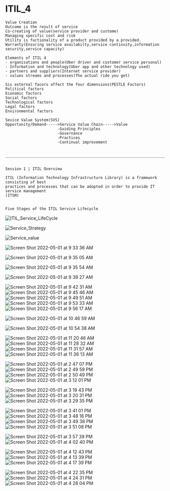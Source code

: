 # ITIL_4

```
Value Creation
Outcome is the result of service
Co-creating of value(service provider and custome)
Managing specific cost and risk
Utility is fuctionality of a product provided by a provided.
Warranty(Ensuring service availabilty,service continuity,information security,service capacity)

Elements of ITIL 4
- organisations and people(Uber driver and customer service personal)
- Information and technology(Uber app and other technology used)
- partners and suppliers(Internet service provider)
- values streams and processes(The actual ride you get)

Six external facors affect the four dimensions(PESTLE Factors)
Political factors
Economic factors
Social factors
Technological factors
Legal factors
Environmental factors

Sevice Value System(SVS)
Opportunity/Demand----->Service Value Chain----->Value
                       -Guiding Principles
                       -Governance
                       -Practices
                       -Continual improvement
                       
                       
_______________________________________________________________________________________________________________


Session 1 | ITIL Overview

ITIL (Information Technology Infrastructure Library) is a framework consisting of best
practices and processes that can be adopted in order to provide IT service management
(ITSM)


Five Stages of the ITIL Service Lifecycle

```

![ITIL_Service_LifeCycle](https://user-images.githubusercontent.com/52090888/166148965-ff88edc7-0f6a-4047-b2b4-c21ae9d7bac7.jpg)



![Service_Strategy](https://user-images.githubusercontent.com/52090888/166149344-658aa3b1-2be0-4eaf-bfcd-2aaf42f49f5b.jpg)




![Service_value](https://user-images.githubusercontent.com/52090888/166149936-c3342442-7d16-46a3-a772-954fc73316ea.jpg)

![Screen Shot 2022-05-01 at 9 33 36 AM](https://user-images.githubusercontent.com/52090888/166150843-6a388a73-d049-47b6-ba62-63f15e13f1a0.png)


![Screen Shot 2022-05-01 at 9 35 05 AM](https://user-images.githubusercontent.com/52090888/166150852-b60a1121-6def-4d1d-b71e-365cffad6afe.png)


![Screen Shot 2022-05-01 at 9 35 54 AM](https://user-images.githubusercontent.com/52090888/166150875-01b4ab33-792d-4282-8f3d-b201d5f383b5.png)


![Screen Shot 2022-05-01 at 9 39 27 AM](https://user-images.githubusercontent.com/52090888/166150887-e8e1a9f5-3cae-4b16-81a7-2b12b2fd8b17.png)



![Screen Shot 2022-05-01 at 9 42 31 AM](https://user-images.githubusercontent.com/52090888/166151581-63a585fe-fbfc-4fba-a432-9808b0406832.png)
![Screen Shot 2022-05-01 at 9 45 46 AM](https://user-images.githubusercontent.com/52090888/166151584-9a3831e0-6367-42a2-8ce0-b5ff7686fcf1.png)
![Screen Shot 2022-05-01 at 9 49 51 AM](https://user-images.githubusercontent.com/52090888/166151585-5c4e2286-3f97-4ad1-a5ed-b077cc428dd0.png)
![Screen Shot 2022-05-01 at 9 53 33 AM](https://user-images.githubusercontent.com/52090888/166151586-7c0971bc-3062-403e-8355-0a70abd3c173.png)
![Screen Shot 2022-05-01 at 9 56 17 AM](https://user-images.githubusercontent.com/52090888/166151587-1ee50d3f-6ab7-48b8-a5a5-e957ca57bcfc.png)


![Screen Shot 2022-05-01 at 10 46 59 AM](https://user-images.githubusercontent.com/52090888/166153903-cad915e4-46f1-43b0-8481-547204a2e9ac.png)

![Screen Shot 2022-05-01 at 10 54 38 AM](https://user-images.githubusercontent.com/52090888/166153905-98fbfcfe-dba9-4108-b81d-3c288fcf4699.png)



![Screen Shot 2022-05-01 at 11 20 46 AM](https://user-images.githubusercontent.com/52090888/166155498-ed2b1c9b-4747-427f-b0a1-d7ded211c677.png)
![Screen Shot 2022-05-01 at 11 28 32 AM](https://user-images.githubusercontent.com/52090888/166155499-1ec50c65-3f3f-4225-883a-6781ed40f09d.png)
![Screen Shot 2022-05-01 at 11 31 57 AM](https://user-images.githubusercontent.com/52090888/166155500-ab092ccb-b4f5-4c9a-88a5-799e20dce5fd.png)
![Screen Shot 2022-05-01 at 11 36 13 AM](https://user-images.githubusercontent.com/52090888/166155501-7522f88f-10e8-4824-957e-b4088cf3642f.png)






![Screen Shot 2022-05-01 at 2 47 07 PM](https://user-images.githubusercontent.com/52090888/166162933-a8329bfe-c8f1-4208-9389-31e8f15ac976.png)
![Screen Shot 2022-05-01 at 2 49 59 PM](https://user-images.githubusercontent.com/52090888/166162936-54090422-931b-44b5-a36d-12862b3a0f11.png)
![Screen Shot 2022-05-01 at 2 50 49 PM](https://user-images.githubusercontent.com/52090888/166162937-1bf5aec3-255b-4b4e-ba08-ac1e3444383f.png)
![Screen Shot 2022-05-01 at 3 12 01 PM](https://user-images.githubusercontent.com/52090888/166162938-a0d704d6-287a-4ede-bfc3-95d5dbb6de6b.png)





![Screen Shot 2022-05-01 at 3 19 43 PM](https://user-images.githubusercontent.com/52090888/166163452-1875ccea-144b-4fdc-94a1-9721c23fd197.png)
![Screen Shot 2022-05-01 at 3 20 31 PM](https://user-images.githubusercontent.com/52090888/166163454-1c103349-a080-442e-9c12-0dfdab532c15.png)
![Screen Shot 2022-05-01 at 3 29 35 PM](https://user-images.githubusercontent.com/52090888/166163455-d0438e4f-c99a-455b-a539-ff92c296291b.png)






![Screen Shot 2022-05-01 at 3 41 01 PM](https://user-images.githubusercontent.com/52090888/166164147-3347107e-bb6e-455c-85ff-c12d75bec89c.png)
![Screen Shot 2022-05-01 at 3 48 16 PM](https://user-images.githubusercontent.com/52090888/166164148-df3abbfe-5e26-4e85-a476-4722e6ee8437.png)
![Screen Shot 2022-05-01 at 3 49 38 PM](https://user-images.githubusercontent.com/52090888/166164149-6a330f28-b465-49fd-860e-88112ef5667e.png)
![Screen Shot 2022-05-01 at 3 51 08 PM](https://user-images.githubusercontent.com/52090888/166164150-8f2de46c-a9f8-40ca-95c5-0031285383e7.png)



![Screen Shot 2022-05-01 at 3 57 39 PM](https://user-images.githubusercontent.com/52090888/166164578-508c9703-67d4-408e-89d4-aee0a1a913c0.png)
![Screen Shot 2022-05-01 at 4 02 40 PM](https://user-images.githubusercontent.com/52090888/166164579-f949e756-bd60-4e62-a684-95b810a7a7ec.png)




![Screen Shot 2022-05-01 at 4 12 43 PM](https://user-images.githubusercontent.com/52090888/166164990-ccdd20d7-1469-477d-9c9a-6461a533f15f.png)
![Screen Shot 2022-05-01 at 4 13 39 PM](https://user-images.githubusercontent.com/52090888/166164993-05a02562-e86c-4cc6-867b-a5325c5b5002.png)
![Screen Shot 2022-05-01 at 4 17 39 PM](https://user-images.githubusercontent.com/52090888/166164994-ad487529-6f69-41ef-bf4e-f613c01d7ca7.png)



![Screen Shot 2022-05-01 at 4 22 35 PM](https://user-images.githubusercontent.com/52090888/166165344-f93f10f7-1ccc-40e4-9a58-d20259571393.png)
![Screen Shot 2022-05-01 at 4 24 31 PM](https://user-images.githubusercontent.com/52090888/166165346-1191d549-338f-4cda-a8ee-6adc7f087f9a.png)
![Screen Shot 2022-05-01 at 4 28 04 PM](https://user-images.githubusercontent.com/52090888/166165347-54a70d7c-048b-46d9-ba00-7a1f88f07fb4.png)













